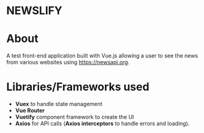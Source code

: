 # NEWSLIFY

# About
A test front-end application built with Vue.js allowing a user to see the news from various websites using https://newsapi.org.

# Libraries/Frameworks used
- **Vuex** to handle state management
- **Vue Router**
- **Vuetify** component framework to create the UI
- **Axios** for API calls (**Axios interceptors** to handle errors and loading).
